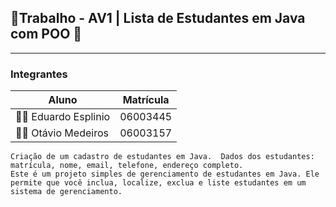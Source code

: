 ## 📃Trabalho - AV1  | Lista de Estudantes em Java com POO 👥

---

### **Integrantes**

| Aluno | Matrícula |
|--- |---- |
| 👨🏼 Eduardo Esplinio | 06003445 |
| 👨🏻 Otávio Medeiros | 06003157 |


```
Criação de um cadastro de estudantes em Java.  Dados dos estudantes: matrícula, nome, email, telefone, endereço completo.
Este é um projeto simples de gerenciamento de estudantes em Java. Ele permite que você inclua, localize, exclua e liste estudantes em um sistema de gerenciamento.
```

